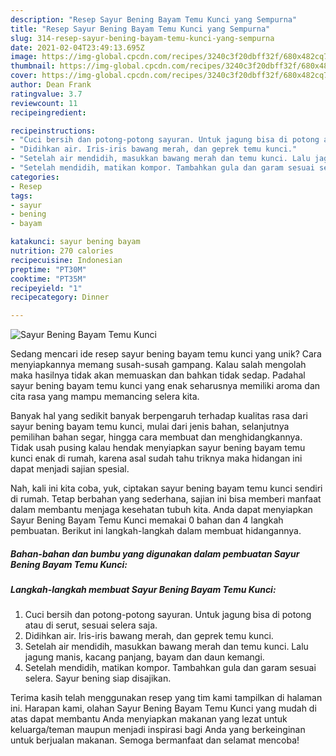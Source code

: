 ```yaml
---
description: "Resep Sayur Bening Bayam Temu Kunci yang Sempurna"
title: "Resep Sayur Bening Bayam Temu Kunci yang Sempurna"
slug: 314-resep-sayur-bening-bayam-temu-kunci-yang-sempurna
date: 2021-02-04T23:49:13.695Z
image: https://img-global.cpcdn.com/recipes/3240c3f20dbff32f/680x482cq70/sayur-bening-bayam-temu-kunci-foto-resep-utama.jpg
thumbnail: https://img-global.cpcdn.com/recipes/3240c3f20dbff32f/680x482cq70/sayur-bening-bayam-temu-kunci-foto-resep-utama.jpg
cover: https://img-global.cpcdn.com/recipes/3240c3f20dbff32f/680x482cq70/sayur-bening-bayam-temu-kunci-foto-resep-utama.jpg
author: Dean Frank
ratingvalue: 3.7
reviewcount: 11
recipeingredient:

recipeinstructions:
- "Cuci bersih dan potong-potong sayuran. Untuk jagung bisa di potong atau di serut, sesuai selera saja."
- "Didihkan air. Iris-iris bawang merah, dan geprek temu kunci."
- "Setelah air mendidih, masukkan bawang merah dan temu kunci. Lalu jagung manis, kacang panjang, bayam dan daun kemangi."
- "Setelah mendidih, matikan kompor. Tambahkan gula dan garam sesuai selera. Sayur bening siap disajikan."
categories:
- Resep
tags:
- sayur
- bening
- bayam

katakunci: sayur bening bayam 
nutrition: 270 calories
recipecuisine: Indonesian
preptime: "PT30M"
cooktime: "PT35M"
recipeyield: "1"
recipecategory: Dinner

---
```



![Sayur Bening Bayam Temu Kunci](https://img-global.cpcdn.com/recipes/3240c3f20dbff32f/680x482cq70/sayur-bening-bayam-temu-kunci-foto-resep-utama.jpg)

Sedang mencari ide resep sayur bening bayam temu kunci yang unik? Cara menyiapkannya memang susah-susah gampang. Kalau salah mengolah maka hasilnya tidak akan memuaskan dan bahkan tidak sedap. Padahal sayur bening bayam temu kunci yang enak seharusnya memiliki aroma dan cita rasa yang mampu memancing selera kita.

Banyak hal yang sedikit banyak berpengaruh terhadap kualitas rasa dari sayur bening bayam temu kunci, mulai dari jenis bahan, selanjutnya pemilihan bahan segar, hingga cara membuat dan menghidangkannya. Tidak usah pusing kalau hendak menyiapkan sayur bening bayam temu kunci enak di rumah, karena asal sudah tahu triknya maka hidangan ini dapat menjadi sajian spesial.




Nah, kali ini kita coba, yuk, ciptakan sayur bening bayam temu kunci sendiri di rumah. Tetap berbahan yang sederhana, sajian ini bisa memberi manfaat dalam membantu menjaga kesehatan tubuh kita. Anda dapat menyiapkan Sayur Bening Bayam Temu Kunci memakai 0 bahan dan 4 langkah pembuatan. Berikut ini langkah-langkah dalam membuat hidangannya.

<!--inarticleads1-->

##### Bahan-bahan dan bumbu yang digunakan dalam pembuatan Sayur Bening Bayam Temu Kunci:





<!--inarticleads2-->

##### Langkah-langkah membuat Sayur Bening Bayam Temu Kunci:

1. Cuci bersih dan potong-potong sayuran. Untuk jagung bisa di potong atau di serut, sesuai selera saja.
1. Didihkan air. Iris-iris bawang merah, dan geprek temu kunci.
1. Setelah air mendidih, masukkan bawang merah dan temu kunci. Lalu jagung manis, kacang panjang, bayam dan daun kemangi.
1. Setelah mendidih, matikan kompor. Tambahkan gula dan garam sesuai selera. Sayur bening siap disajikan.




Terima kasih telah menggunakan resep yang tim kami tampilkan di halaman ini. Harapan kami, olahan Sayur Bening Bayam Temu Kunci yang mudah di atas dapat membantu Anda menyiapkan makanan yang lezat untuk keluarga/teman maupun menjadi inspirasi bagi Anda yang berkeinginan untuk berjualan makanan. Semoga bermanfaat dan selamat mencoba!
